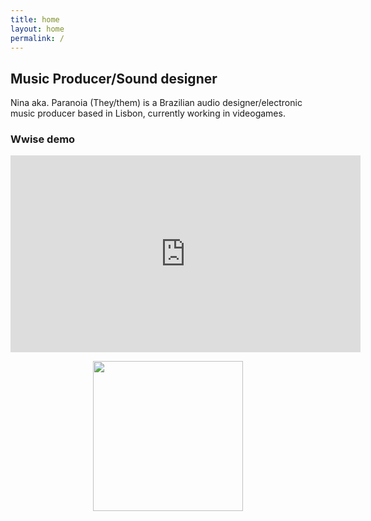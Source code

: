 ```yaml
---
title: home
layout: home
permalink: /
---
```


## Music Producer/Sound designer

Nina aka. Paranoia (They/them) is a Brazilian audio designer/electronic music producer based in Lisbon, currently working in videogames.

### Wwise demo

<iframe width="560" height="315" src="https://www.youtube.com/embed/39J1ile_gDk" frameborder="0" allow="accelerometer; autoplay; encrypted-media; gyroscope; picture-in-picture" allowfullscreen></iframe>
<br />
<p align="center">
  <img src="https://user-images.githubusercontent.com/64982634/121809121-7a3b7180-cc53-11eb-9231-ccd8cfb16c3c.png" width="240">
</p>
